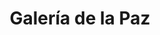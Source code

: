 ---
title: "Galería de la Paz"
url: /ciudad-autonoma-de-buenos-aires/galeria-de-la-paz/
shop: centro comercial
---